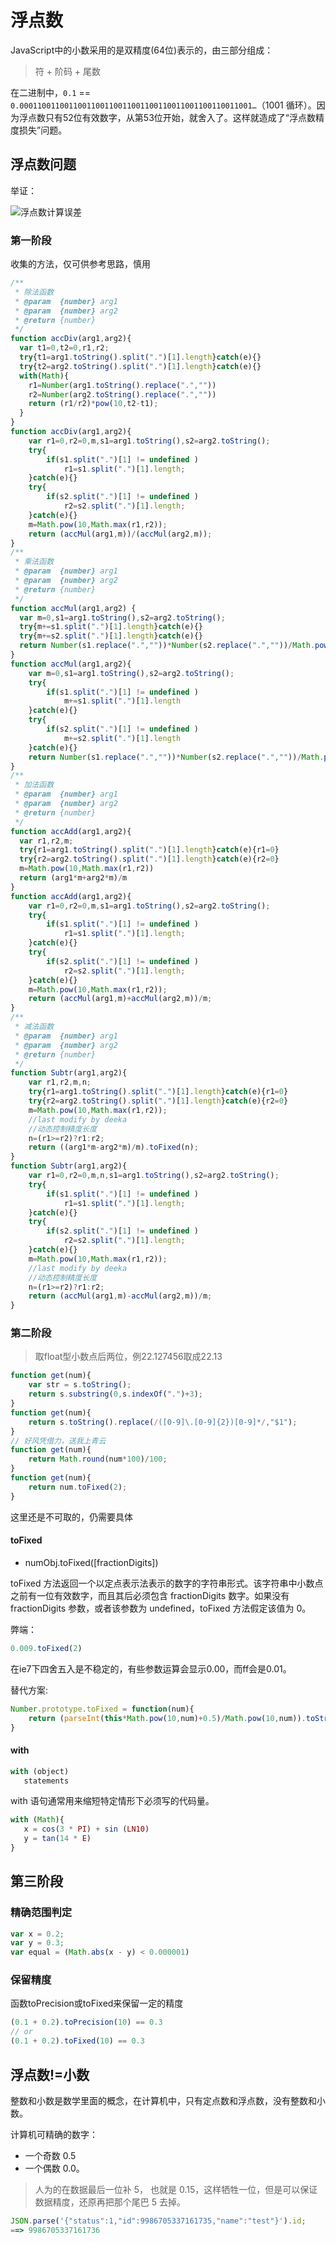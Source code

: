 # 浮点数

<!-- toc -->

JavaScript中的小数采用的是双精度(64位)表示的，由三部分组成：

> 符 + 阶码 + 尾数

在二进制中，`0.1` == `0.0001100110011001100110011001100110011001100110011001…`（1001 循环）。因为浮点数只有52位有效数字，从第53位开始，就舍入了。这样就造成了“浮点数精度损失”问题。

## 浮点数问题

举证：

![浮点数计算误差](../../../static/img/浮点数/1.png)

### 第一阶段

收集的方法，仅可供参考思路，慎用

```js
/**
 * 除法函数
 * @param  {number} arg1
 * @param  {number} arg2
 * @return {number}
 */
function accDiv(arg1,arg2){
  var t1=0,t2=0,r1,r2;
  try{t1=arg1.toString().split(".")[1].length}catch(e){}
  try{t2=arg2.toString().split(".")[1].length}catch(e){}
  with(Math){
    r1=Number(arg1.toString().replace(".",""))
    r2=Number(arg2.toString().replace(".",""))
    return (r1/r2)*pow(10,t2-t1);
  }
}
function accDiv(arg1,arg2){
    var r1=0,r2=0,m,s1=arg1.toString(),s2=arg2.toString();
    try{
        if(s1.split(".")[1] != undefined )
            r1=s1.split(".")[1].length;
    }catch(e){}
    try{
        if(s2.split(".")[1] != undefined )
            r2=s2.split(".")[1].length;
    }catch(e){}
    m=Math.pow(10,Math.max(r1,r2));
    return (accMul(arg1,m))/(accMul(arg2,m));
}
/**
 * 乘法函数
 * @param  {number} arg1
 * @param  {number} arg2
 * @return {number}
 */
function accMul(arg1,arg2) {
  var m=0,s1=arg1.toString(),s2=arg2.toString();
  try{m+=s1.split(".")[1].length}catch(e){}
  try{m+=s2.split(".")[1].length}catch(e){}
  return Number(s1.replace(".",""))*Number(s2.replace(".",""))/Math.pow(10,m)
}
function accMul(arg1,arg2){
    var m=0,s1=arg1.toString(),s2=arg2.toString();
    try{
        if(s1.split(".")[1] != undefined )
            m+=s1.split(".")[1].length
    }catch(e){}
    try{
        if(s2.split(".")[1] != undefined )
            m+=s2.split(".")[1].length
    }catch(e){}
    return Number(s1.replace(".",""))*Number(s2.replace(".",""))/Math.pow(10,m)
}
/**
 * 加法函数
 * @param  {number} arg1
 * @param  {number} arg2
 * @return {number}
 */
function accAdd(arg1,arg2){
  var r1,r2,m;
  try{r1=arg1.toString().split(".")[1].length}catch(e){r1=0}
  try{r2=arg2.toString().split(".")[1].length}catch(e){r2=0}
  m=Math.pow(10,Math.max(r1,r2))
  return (arg1*m+arg2*m)/m
}
function accAdd(arg1,arg2){
    var r1=0,r2=0,m,s1=arg1.toString(),s2=arg2.toString();
    try{
        if(s1.split(".")[1] != undefined )
            r1=s1.split(".")[1].length;
    }catch(e){}
    try{
        if(s2.split(".")[1] != undefined )
            r2=s2.split(".")[1].length;
    }catch(e){}
    m=Math.pow(10,Math.max(r1,r2));
    return (accMul(arg1,m)+accMul(arg2,m))/m;
}
/**
 * 减法函数
 * @param  {number} arg1
 * @param  {number} arg2
 * @return {number}
 */
function Subtr(arg1,arg2){
    var r1,r2,m,n;
    try{r1=arg1.toString().split(".")[1].length}catch(e){r1=0}
    try{r2=arg2.toString().split(".")[1].length}catch(e){r2=0}
    m=Math.pow(10,Math.max(r1,r2));
    //last modify by deeka
    //动态控制精度长度
    n=(r1>=r2)?r1:r2;
    return ((arg1*m-arg2*m)/m).toFixed(n);
}
function Subtr(arg1,arg2){
    var r1=0,r2=0,m,n,s1=arg1.toString(),s2=arg2.toString();
    try{
        if(s1.split(".")[1] != undefined )
            r1=s1.split(".")[1].length;
    }catch(e){}
    try{
        if(s2.split(".")[1] != undefined )
            r2=s2.split(".")[1].length;
    }catch(e){}
    m=Math.pow(10,Math.max(r1,r2));
    //last modify by deeka
    //动态控制精度长度
    n=(r1>=r2)?r1:r2;
    return (accMul(arg1,m)-accMul(arg2,m))/m;
}
```

### 第二阶段

> 取float型小数点后两位，例22.127456取成22.13

```js
function get(num){
	var str = s.toString();
	return s.substring(0,s.indexOf(".")+3);
}
function get(num){
    return s.toString().replace(/([0-9]\.[0-9]{2})[0-9]*/,"$1");
}
// 好风凭借力，送我上青云
function get(num){
    return Math.round(num*100)/100;
}
function get(num){
    return num.toFixed(2);
}
```

这里还是不可取的，仍需要具体

#### toFixed

- numObj.toFixed([fractionDigits])

toFixed 方法返回一个以定点表示法表示的数字的字符串形式。该字符串中小数点之前有一位有效数字，而且其后必须包含 fractionDigits 数字。如果没有 fractionDigits 参数，或者该参数为 undefined，toFixed 方法假定该值为 0。

弊端：

```js
0.009.toFixed(2)
```
在ie7下四舍五入是不稳定的，有些参数运算会显示0.00，而ff会是0.01。

替代方案:

```js
Number.prototype.toFixed = function(num){
	return (parseInt(this*Math.pow(10,num)+0.5)/Math.pow(10,num)).toString();
}
```
#### with

```js
with (object)
   statements
```

with 语句通常用来缩短特定情形下必须写的代码量。

```js
with (Math){
   x = cos(3 * PI) + sin (LN10)
   y = tan(14 * E)
}
```

## 第三阶段

### 精确范围判定

```js
var x = 0.2;
var y = 0.3;
var equal = (Math.abs(x - y) < 0.000001)
```
### 保留精度

函数toPrecision或toFixed来保留一定的精度

```js
(0.1 + 0.2).toPrecision(10) == 0.3
// or
(0.1 + 0.2).toFixed(10) == 0.3
```

## 浮点数!=小数

整数和小数是数学里面的概念，在计算机中，只有定点数和浮点数，没有整数和小数。

计算机可精确的数字：

- 一个奇数 0.5
- 一个偶数 0.0。

> 人为的在数据最后一位补 5， 也就是 0.15，这样牺牲一位，但是可以保证数据精度，还原再把那个尾巴 5 去掉。

```js
JSON.parse('{"status":1,"id":9986705337161735,"name":"test"}').id;
==> 9986705337161736
```
